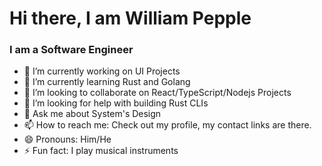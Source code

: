 # Hi there, I am William Pepple
### I am a Software Engineer

<!--
**williampepple1/williampepple1** is a ✨ _special_ ✨ repository because its `README.md` (this file) appears on your GitHub profile.


-->

- 🔭 I’m currently working on UI Projects
- 🌱 I’m currently learning Rust and Golang
- 👯 I’m looking to collaborate on React/TypeScript/Nodejs Projects
- 🤔 I’m looking for help with building Rust CLIs
- 💬 Ask me about System's Design
- 📫 How to reach me: Check out my profile, my contact links are there.
- 😄 Pronouns: Him/He
- ⚡ Fun fact: I play musical instruments
